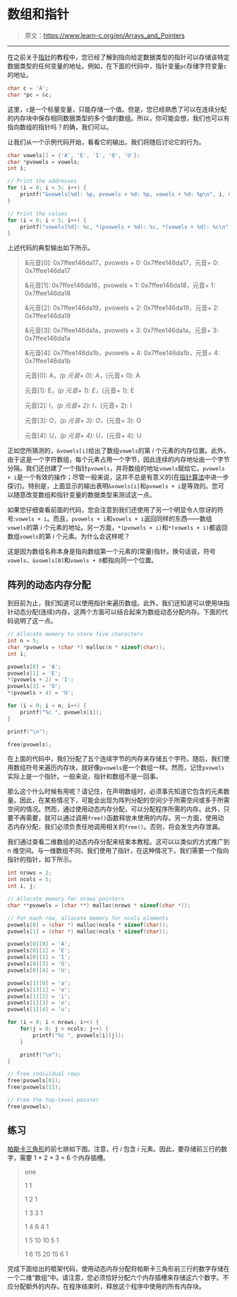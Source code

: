 # 数组和指针

> 原文：<https://www.learn-c.org/en/Arrays_and_Pointers>

* * *

在之前关于[指针](/en/Pointers)的教程中，您已经了解到指向给定数据类型的指针可以存储该特定数据类型的任何变量的地址。例如，在下面的代码中，指针变量`pc`存储字符变量`c`的地址。

```cpp
char c = 'A';
char *pc = &c; 
```

这里，`c`是一个标量变量，只能存储一个值。但是，您已经熟悉了可以在连续分配的内存块中保存相同数据类型的多个值的数组。所以，你可能会想，我们也可以有指向数组的指针吗？的确，我们可以。

让我们从一个示例代码开始，看看它的输出。我们将随后讨论它的行为。

```cpp
char vowels[] = {'A', 'E', 'I', 'O', 'U'};
char *pvowels = vowels;
int i;

// Print the addresses
for (i = 0; i < 5; i++) {
    printf("&vowels[%d]: %p, pvowels + %d: %p, vowels + %d: %p\n", i, &vowels[i], i, pvowels + i, i, vowels + i);
}

// Print the values
for (i = 0; i < 5; i++) {
    printf("vowels[%d]: %c, *(pvowels + %d): %c, *(vowels + %d): %c\n", i, vowels[i], i, *(pvowels + i), i, *(vowels + i));
} 
```

上述代码的典型输出如下所示。

> &元音[0]: 0x7ffee146da17，pvowels + 0: 0x7ffee146da17，元音+ 0: 0x7ffee146da17
> 
> &元音[1]: 0x7ffee146da18，pvowels + 1: 0x7ffee146da18，元音+ 1: 0x7ffee146da18
> 
> &元音[2]: 0x7ffee146da19，pvowels + 2: 0x7ffee146da19，元音+ 2: 0x7ffee146da19
> 
> &元音[3]: 0x7ffee146da1a，pvowels + 3: 0x7ffee146da1a，元音+ 3: 0x7ffee146da1a
> 
> &元音[4]: 0x7ffee146da1b，pvowels + 4: 0x7ffee146da1b，元音+ 4: 0x7ffee146da1b
> 
> 元音[0]: A，*(p 元音+ 0): A，*(元音+ 0): A
> 
> 元音[1]: E，*(p 元音+ 1): E，*(元音+ 1): E
> 
> 元音[2]: I，*(p 元音+ 2): I，*(元音+ 2): I
> 
> 元音[3]: O，*(p 元音+ 3): O，*(元音+ 3): O
> 
> 元音[4]: U，*(p 元音+ 4): U，*(元音+ 4): U

正如您所猜测的，`&vowels[i]`给出了数组`vowels`的第 *i* 个元素的内存位置。此外，由于这是一个字符数组，每个元素占用一个字节，因此连续的内存地址由一个字节分隔。我们还创建了一个指针`pvowels`，并将数组的地址`vowels`赋给它。`pvowels + i`是一个有效的操作；尽管一般来说，这并不总是有意义的(在[指针算法](/en/Pointer_Arithmetics)中进一步探讨)。特别是，上面显示的输出表明`&vowels[i]`和`pvowels + i`是等效的。您可以随意改变数组和指针变量的数据类型来测试这一点。

如果您仔细查看前面的代码，您会注意到我们还使用了另一个明显令人惊讶的符号:`vowels + i`。而且，`pvowels + i`和`vowels + i`返回同样的东西——数组`vowels`的第 *i* 个元素的地址。另一方面，`*(pvowels + i)`和`*(vowels + i)`都返回数组`vowels`的第 *i* 个元素。为什么会这样呢？

这是因为数组名称本身是指向数组第一个元素的(常量)指针。换句话说，符号`vowels`、`&vowels[0]`和`vowels + 0`都指向同一个位置。

## 阵列的动态内存分配

到目前为止，我们知道可以使用指针来遍历数组。此外，我们还知道可以使用块指针动态分配(连续)内存。这两个方面可以结合起来为数组动态分配内存。下面的代码说明了这一点。

```cpp
// Allocate memory to store five characters
int n = 5;
char *pvowels = (char *) malloc(n * sizeof(char));
int i;

pvowels[0] = 'A';
pvowels[1] = 'E';
*(pvowels + 2) = 'I';
pvowels[3] = 'O';
*(pvowels + 4) = 'U';

for (i = 0; i < n; i++) {
    printf("%c ", pvowels[i]);
}

printf("\n");

free(pvowels); 
```

在上面的代码中，我们分配了五个连续字节的内存来存储五个字符。随后，我们使用数组符号来遍历内存块，就好像`pvowels`是一个数组一样。然而，记住`pvowels`实际上是一个指针。一般来说，指针和数组不是一回事。

那么这个什么时候有用呢？请记住，在声明数组时，必须事先知道它包含的元素数量。因此，在某些情况下，可能会出现为阵列分配的空间少于所需空间或多于所需空间的情况。然而，通过使用动态内存分配，可以分配程序所需的内存。此外，只要不再需要，就可以通过调用`free()`函数释放未使用的内存。另一方面，使用动态内存分配，我们必须负责任地调用相关的`free()`。否则，将会发生内存泄漏。

我们通过查看二维数组的动态内存分配来结束本教程。这可以以类似的方式推广到 n 维空间。与一维数组不同，我们使用了指针，在这种情况下，我们需要一个指向指针的指针，如下所示。

```cpp
int nrows = 2;
int ncols = 5;
int i, j;

// Allocate memory for nrows pointers
char **pvowels = (char **) malloc(nrows * sizeof(char *));

// For each row, allocate memory for ncols elements
pvowels[0] = (char *) malloc(ncols * sizeof(char));
pvowels[1] = (char *) malloc(ncols * sizeof(char));

pvowels[0][0] = 'A';
pvowels[0][1] = 'E';
pvowels[0][2] = 'I';
pvowels[0][3] = 'O';
pvowels[0][4] = 'U';

pvowels[1][0] = 'a';
pvowels[1][1] = 'e';
pvowels[1][2] = 'i';
pvowels[1][3] = 'o';
pvowels[1][4] = 'u';

for (i = 0; i < nrows; i++) {
    for(j = 0; j < ncols; j++) {
        printf("%c ", pvowels[i][j]);
    }

    printf("\n");
}

// Free individual rows
free(pvowels[0]);
free(pvowels[1]);

// Free the top-level pointer
free(pvowels); 
```

## 练习

[帕斯卡三角形](http://mathworld.wolfram.com/PascalsTriangle.html)的前七排如下图。注意，行 *i* 包含 *i* 元素。因此，要存储前三行的数字，需要 1 + 2 + 3 = 6 个内存插槽。

> one
> 
> 1 1
> 
> 1 2 1
> 
> 1 3 3 1
> 
> 1 4 6 4 1
> 
> 1 5 10 10 5 1
> 
> 1 6 15 20 15 6 1

完成下面给出的框架代码，使用动态内存分配将帕斯卡三角形前三行的数字存储在一个二维“数组”中。请注意，您必须恰好分配六个内存插槽来存储这六个数字。不应分配额外的内存。在程序结束时，释放这个程序中使用的所有内存块。